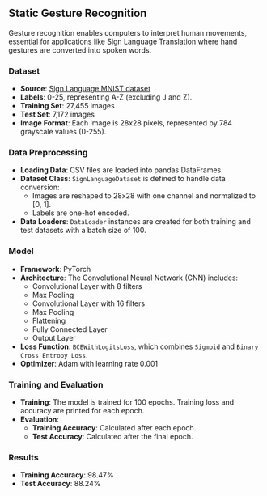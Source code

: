 ## Static Gesture Recognition

Gesture recognition enables computers to interpret human movements, essential for applications like Sign Language Translation where hand gestures are converted into spoken words.

### Dataset

- **Source**: [Sign Language MNIST dataset](https://www.kaggle.com/datasets/datamunge/sign-language-mnist)
- **Labels**: 0-25, representing A-Z (excluding J and Z).
- **Training Set**: 27,455 images
- **Test Set**: 7,172 images
- **Image Format**: Each image is 28x28 pixels, represented by 784 grayscale values (0-255).

### Data Preprocessing

- **Loading Data**: CSV files are loaded into pandas DataFrames.
- **Dataset Class**: `SignLanguageDataset` is defined to handle data conversion:
  - Images are reshaped to 28x28 with one channel and normalized to [0, 1].
  - Labels are one-hot encoded.
- **Data Loaders**: `DataLoader` instances are created for both training and test datasets with a batch size of 100.

### Model

- **Framework**: PyTorch
- **Architecture**: The Convolutional Neural Network (CNN) includes:
  - Convolutional Layer with 8 filters
  - Max Pooling
  - Convolutional Layer with 16 filters
  - Max Pooling
  - Flattening
  - Fully Connected Layer
  - Output Layer
- **Loss Function**: `BCEWithLogitsLoss`, which combines `Sigmoid` and `Binary Cross Entropy Loss`.
- **Optimizer**: Adam with learning rate 0.001

### Training and Evaluation

- **Training**: The model is trained for 100 epochs. Training loss and accuracy are printed for each epoch.
- **Evaluation**:
  - **Training Accuracy**: Calculated after each epoch.
  - **Test Accuracy**: Calculated after the final epoch.

### Results

- **Training Accuracy**: 98.47%
- **Test Accuracy**: 88.24%
